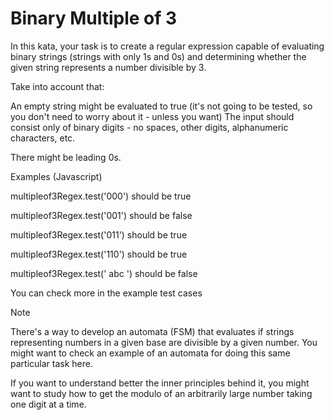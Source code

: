 # Binary Multiple of 3

In this kata, your task is to create a regular expression capable of evaluating binary strings (strings with only 1s and 0s) and determining whether the given string represents a number divisible by 3.

Take into account that:

An empty string might be evaluated to true (it's not going to be tested, so you don't need to worry about it - unless you want)
The input should consist only of binary digits - no spaces, other digits, alphanumeric characters, etc.

There might be leading 0s.

Examples (Javascript)

multipleof3Regex.test('000') should be true

multipleof3Regex.test('001') should be false

multipleof3Regex.test('011') should be true

multipleof3Regex.test('110') should be true

multipleof3Regex.test(' abc ') should be false

You can check more in the example test cases

Note

There's a way to develop an automata (FSM) that evaluates if strings representing numbers in a given base are divisible by a given number. You might want to check an example of an automata for doing this same particular task here.

If you want to understand better the inner principles behind it, you might want to study how to get the modulo of an arbitrarily large number taking one digit at a time.